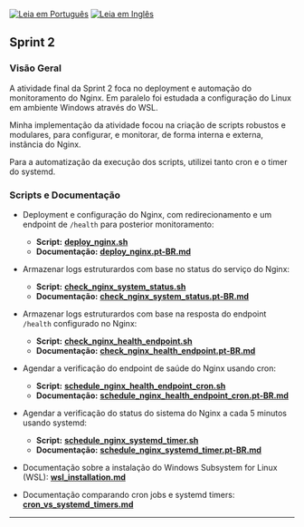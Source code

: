 [![Leia em Português](https://img.shields.io/badge/%F0%9F%87%A7%F0%9F%87%B7%20Portugu%C3%AAs-F0FFFF.svg)](README.pt-BR.md)
[![Leia em Inglês](https://img.shields.io/badge/%F0%9F%87%BA%F0%9F%87%B8%20English-gray.svg)](README.md)

## Sprint 2

### Visão Geral

A atividade final da Sprint 2 foca no deployment e automação do monitoramento do Nginx. Em paralelo foi estudada a configuração do Linux em ambiente Windows através do WSL.

Minha implementação da atividade focou na criação de scripts robustos e modulares, para configurar, e monitorar, de forma interna e externa, instância do Nginx.

Para a automatização da execução dos scripts, utilizei tanto cron e o timer do systemd.


### Scripts e Documentação

- Deployment e configuração do Nginx, com redirecionamento e um endpoint de `/health` para posterior monitoramento:
  - **Script:** **[deploy_nginx.sh](../../scripts/sprint2/deploy_nginx.sh)**
  - **Documentação:** **[deploy_nginx.pt-BR.md](deploy_nginx.pt-BR.md)**


- Armazenar logs estruturardos com base no status do serviço do Nginx:
  - **Script:** **[check_nginx_system_status.sh](../../scripts/sprint2/check_nginx_system_status.sh)** 
  - **Documentação:** **[check_nginx_system_status.pt-BR.md](check_nginx_system_status.pt-BR.md)**


- Armazenar logs estruturardos com base na resposta do endpoint `/health` configurado no Nginx:
  - **Script:** **[check_nginx_health_endpoint.sh](../../scripts/sprint2/check_nginx_health_endpoint.sh)**
  - **Documentação:** **[check_nginx_health_endpoint.pt-BR.md](check_nginx_health_endpoint.pt-BR.md)**


- Agendar a verificação do endpoint de saúde do Nginx usando cron:
  - **Script:** **[schedule_nginx_health_endpoint_cron.sh](../../scripts/sprint2/schedule_nginx_health_endpoint_cron.sh)**
  - **Documentação:** **[schedule_nginx_health_endpoint_cron.pt-BR.md](schedule_nginx_health_endpoint_cron.pt-BR.md)**


- Agendar a verificação do status do sistema do Nginx a cada 5 minutos usando systemd:
    - **Script:** **[schedule_nginx_systemd_timer.sh](../../scripts/sprint2/schedule_nginx_systemd_timer.sh)**
    - **Documentação:** **[schedule_nginx_systemd_timer.pt-BR.md](schedule_nginx_systemd_timer.pt-BR.md)**


- Documentação sobre a instalação do Windows Subsystem for Linux (WSL): **[wsl_installation.md](../../docs/sprint2/wsl_installation.pt-BR.md)**


- Documentação comparando cron jobs e systemd timers: **[cron_vs_systemd_timers.md](../../docs/general/cron_vs_systemd_timers.pt-BR.md)** 

---
